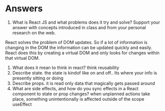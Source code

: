 # Answers

1. What is React JS and what problems does it try and solve? Support your answer with concepts introduced in class and from your personal research on the web.

React solves the problem of DOM updates. So if a lot of information is changing in the DOM the information can be updated quickly and easily. React does this by creating a virtual DOM and only looks for changes within that virtual DOM.

1. What does it mean to think in react?
think reusability
1. Describe state.
the state is kindof like on and off.. Its where your info is presently sitting or doing
1. Describe props.
it is read only data that magically gets passed around
1. What are side effects, and how do you sync effects in a React component to state or prop changes?
when unplanned actions take place, something unintentionally is affected outside of the scope
useEffect
